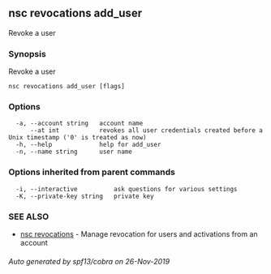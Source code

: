 ## nsc revocations add_user

Revoke a user

### Synopsis

Revoke a user

```
nsc revocations add_user [flags]
```

### Options

```
  -a, --account string   account name
      --at int           revokes all user credentials created before a Unix timestamp ('0' is treated as now)
  -h, --help             help for add_user
  -n, --name string      user name
```

### Options inherited from parent commands

```
  -i, --interactive          ask questions for various settings
  -K, --private-key string   private key
```

### SEE ALSO

* [nsc revocations](nsc_revocations.md)	 - Manage revocation for users and activations from an account

###### Auto generated by spf13/cobra on 26-Nov-2019
